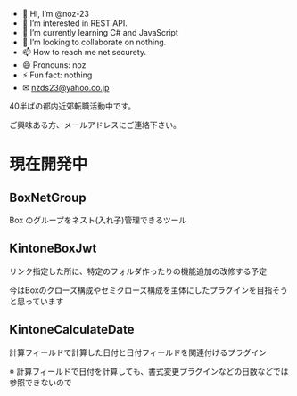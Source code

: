 - 👋 Hi, I’m @noz-23
- 👀 I’m interested in REST API.
- 🌱 I’m currently learning C# and JavaScript
- 💞️ I’m looking to collaborate on nothing.
- 📫 How to reach me net securety.
- 😄 Pronouns: noz
- ⚡ Fun fact: nothing
- ✉ nzds23@yahoo.co.jp

<!---
noz-23/noz-23 is a ✨ special ✨ repository because its `README.md` (this file) appears on your GitHub profile.
You can click the Preview link to take a look at your changes.
--->

40半ばの都内近郊転職活動中です。

ご興味ある方、メールアドレスにご連絡下さい。

# 現在開発中

## BoxNetGroup

Box のグループをネスト(入れ子)管理できるツール

## KintoneBoxJwt

リンク指定した所に、特定のフォルダ作ったりの機能追加の改修する予定

今はBoxのクローズ構成やセミクローズ構成を主体にしたプラグインを目指そうと思っています

## KintoneCalculateDate

計算フィールドで計算した日付と日付フィールドを関連付けるプラグイン

※ 計算フィールドで日付を計算しても、書式変更プラグインなどの日数などでは参照できないので

